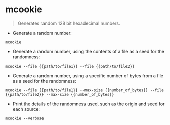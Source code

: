 # mcookie

> Generates random 128 bit hexadecimal numbers.

- Generate a random number:

`mcookie`

- Generate a random number, using the contents of a file as a seed for the randomness:

`mcookie --file {{path/to/file1}} --file {{path/to/file2}}`

- Generate a random number, using a specific number of bytes from a file as a seed for the randomness:

`mcookie --file {{path/to/file1}} --max-size {{number_of_bytes}} --file {{path/to/file2}} --max-size {{number_of_bytes}}`

- Print the details of the randomness used, such as the origin and seed for each source:

`mcookie --verbose`
